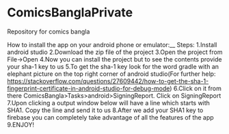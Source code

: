 # ComicsBanglaPrivate<br />

Repository for comics bangla<br />

How to install the app on your android phone or emulator:__
Steps:
1.Install android studio
2.Download the zip file of the project
3.Open the project from File->Open
4.Now you can install the project but to see the contents provide your sha-1 key to us
5.To get the sha-1 key look for the word gradle with an elephant picture on the top right corner of android studio(For further help: https://stackoverflow.com/questions/27609442/how-to-get-the-sha-1-fingerprint-certificate-in-android-studio-for-debug-mode)
6.Click on it from there ComicsBangla>Tasks>android>SigningReport. Click on SigningReport
7.Upon clicking a output window below will have a line which starts with SHA1. Copy the line and send it to us
8.After we add your SHA1 key to firebase you can completely take advantage of all the features of the app
9.ENJOY!
